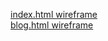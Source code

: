 [index.html wireframe](imgs/wireframe-index.png)   
[blog.html wireframe](imgs/wireframe-blog-index.png)